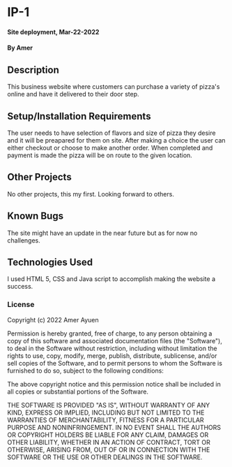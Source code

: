 # IP-1
#### Site deployment, Mar-22-2022
#### By Amer
## Description
This business website where customers can purchase a variety of pizza's online and have it delivered to their door step.
## Setup/Installation Requirements
The user needs to have selection of flavors and size of pizza they desire and it will be preapared for them on site.
After making a choice the user can either checkout or choose to make another order.
When completed and payment is made the pizza will be on route to the given location.
## Other Projects
No other projects, this my first. Looking forward to others.
## Known Bugs
The site might have an update in the near future but as for now no challenges.
## Technologies Used
I used HTML 5, CSS and Java script to accomplish making the website a success. 
### License
Copyright (c) 2022 Amer Ayuen

Permission is hereby granted, free of charge, to any person obtaining a copy
of this software and associated documentation files (the "Software"), to deal
in the Software without restriction, including without limitation the rights
to use, copy, modify, merge, publish, distribute, sublicense, and/or sell
copies of the Software, and to permit persons to whom the Software is
furnished to do so, subject to the following conditions:

The above copyright notice and this permission notice shall be included in all
copies or substantial portions of the Software.

THE SOFTWARE IS PROVIDED "AS IS", WITHOUT WARRANTY OF ANY KIND, EXPRESS OR
IMPLIED, INCLUDING BUT NOT LIMITED TO THE WARRANTIES OF MERCHANTABILITY,
FITNESS FOR A PARTICULAR PURPOSE AND NONINFRINGEMENT. IN NO EVENT SHALL THE
AUTHORS OR COPYRIGHT HOLDERS BE LIABLE FOR ANY CLAIM, DAMAGES OR OTHER
LIABILITY, WHETHER IN AN ACTION OF CONTRACT, TORT OR OTHERWISE, ARISING FROM,
OUT OF OR IN CONNECTION WITH THE SOFTWARE OR THE USE OR OTHER DEALINGS IN THE
SOFTWARE.
